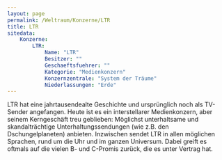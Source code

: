 ```yaml
---
layout: page
permalink: /Weltraum/Konzerne/LTR
title: LTR
sitedata:
    Konzerne:
        LTR:
            Name: "LTR"
            Besitzer: ""
            Geschaeftsfuehrer: ""
            Kategorie: "Medienkonzern"
            Konzernzentrale: "System der Träume"
            Niederlassungen: "Erde"
---
```




LTR hat eine jahrtausendealte Geschichte und ursprünglich noch als TV-Sender angefangen. Heute ist es ein interstellarer Medienkonzern, aber seinem Kerngeschäft treu geblieben: Möglichst unterhaltsame und skandalträchtige Unterhaltungssendungen (wie z.B. den Dschungelplaneten) anbieten. Inzwischen sendet LTR in allen möglichen Sprachen, rund um die Uhr und im ganzen Universum. Dabei greift es oftmals auf die vielen B- und C-Promis zurück, die es unter Vertrag hat.
